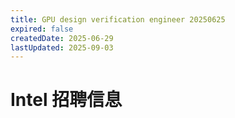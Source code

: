 ```yaml
---
title: GPU design verification engineer 20250625
expired: false
createdDate: 2025-06-29
lastUpdated: 2025-09-03
---
```


# Intel 招聘信息

<JobPostingTable job-posting-json-path="intel/data/gpu-design-engineer-20250625"/>